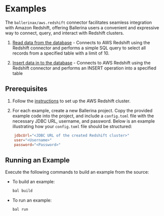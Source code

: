 # Examples

The `ballerinax/aws.redshift` connector facilitates seamless integration with Amazon Redshift, offering Ballerina users a convenient and expressive way to connect, query, and interact with Redshift clusters.

1. [Read data from the database](https://github.com/ballerina-platform/module-ballerinax-aws.redshift/blob/main/examples/query.bal) - Connects to AWS Redshift using the Redshift connector and performs a simple SQL query to select all records from a specified table with a limit of 10.

2. [Insert data in to the database](https://github.com/ballerina-platform/module-ballerinax-aws.redshift/blob/main/examples/execute.bal) - Connects to AWS Redshift using the Redshift connector and performs an INSERT operation into a specified table

## Prerequisites

1. Follow the [instructions](https://github.com/ballerina-platform/module-ballerinax-aws.redshift#set-up-guide) to set up the AWS Redshift cluster.

2. For each example, create a new Ballerina project. Copy the provided example code into the project, and include a `config.toml` file with the necessary JDBC URL, username, and password. Below is an example illustrating how your `config.toml` file should be structured:
```toml
    jdbcUrl="<JDBC URL of the created Redshift cluster>"
    user="<Username>"
    password="<Password>"
```

## Running an Example

Execute the following commands to build an example from the source:

* To build an example:

    ```bash
    bal build
    ```

* To run an example:

    ```bash
    bal run
    ```
